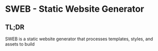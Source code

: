# SWEB - Static Website Generator

## TL;DR

SWEB is a static website generator that processes templates, styles, and assets to build
